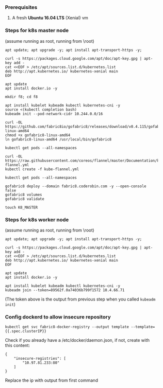 ### Prerequisites

1. A fresh **Ubuntu 16.04 LTS** (Xenial) vm

### Steps for k8s master node

(assume running as root, running from \root)
```
apt update; apt upgrade -y; apt install apt-transport-https -y;

curl -s https://packages.cloud.google.com/apt/doc/apt-key.gpg | apt-key add -
cat <<EOF > /etc/apt/sources.list.d/kubernetes.list
deb http://apt.kubernetes.io/ kubernetes-xenial main
EOF

apt update
apt install docker.io -y

mkdir f8; cd f8

apt install kubelet kubeadm kubectl kubernetes-cni -y
source <(kubectl completion bash)
kubeadm init --pod-network-cidr 10.244.0.0/16

curl -OL https://github.com/fabric8io/gofabric8/releases/download/v0.4.115/gofabric8-linux-amd64
chmod +x gofabric8-linux-amd64
ln gofabric8-linux-amd64 /usr/local/bin/gofabric8

kubectl get pods --all-namespaces

curl -OL https://raw.githubusercontent.com/coreos/flannel/master/Documentation/kube-flannel.yml
kubectl create -f kube-flannel.yml

kubectl get pods --all-namespaces

gofabric8 deploy --domain fabric8.coderobin.com -y --open-console false
gofabric8 volumes
gofabric8 validate

touch K8_MASTER
```

### Steps for k8s worker node
(assume running as root, running from \root)
```
apt update; apt upgrade -y; apt install apt-transport-https -y;

curl -s https://packages.cloud.google.com/apt/doc/apt-key.gpg | apt-key add -
cat <<EOF > /etc/apt/sources.list.d/kubernetes.list
deb http://apt.kubernetes.io/ kubernetes-xenial main
EOF

apt update
apt install docker.io -y

apt install kubelet kubeadm kubectl kubernetes-cni -y
kubeadm join --token=89562f.0a74036b799f1572 10.4.66.71
```
(The token above is the output from previous step when you called ```kubeadm init```)

### Config dockerd to allow insecure repository

```
kubectl get svc fabric8-docker-registry --output template --template={{.spec.clusterIP}}
```

Check if you already have a /etc/docker/daemon.json, if not, create with this content:

```
{
    "insecure-registries": [
        "10.97.81.233:80"
    ]
}
```
Replace the ip with output from first command
